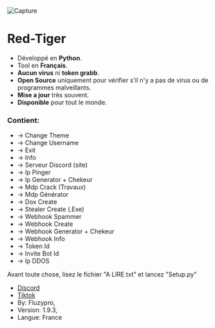 ![Capture](https://github.com/fluzzzy/RedTiger-Fluzypro/assets/147531758/dfeaf33f-fd20-4cc1-b41e-420df64d3106)
# **Red-Tiger**
- Développé en **Python**.
- Tool en **Français**.
- **Aucun virus** ni **token grabb**.
- **Open Source** uniquement pour vérifier s'il n'y a pas de virus ou de programmes malveillants.
- **Mise a jour** très souvent.
- **Disponible** pour tout le monde.

### Contient:


- -> Change Theme
- -> Change Username
- -> Exit
- -> Info
- -> Serveur Discord (site)
- -> Ip Pinger
- -> Ip Generator + Chekeur
- -> Mdp Crack (Travaux)
- -> Mdp Générator
- -> Dox Create
- -> Stealer Create (.Exe)
- -> Webhook Spammer
- -> Webhook Create
- -> Webhook Generator + Chekeur
- -> Webhook Info
- -> Token Id
- -> Invite Bot Id
- -> Ip DDOS
                  
Avant toute chose, lisez le fichier "A LIRE.txt" et lancez "Setup.py"

- [Discord](https://discord.gg/VF4vqzpDsY)
- [Tiktok](https://www.tiktok.com/@fluzypro)
- By: Fluzypro,
- Version: 1.9.3,
- Langue: France
